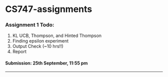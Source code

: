 # CS747-assignments

### Assignment 1 Todo:
1. KL UCB, Thompson, and Hinted Thompson
2. Finding epsilon experiment
3. Output Check (~10 hrs!!)
4. Report

#### Submission: 25th September, 11:55 pm 
------------------------------------------------------
